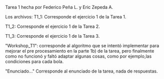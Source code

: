 Tarea 1 hecha por Federico Peña L. y Eric Zepeda A. 

Los archivos:
T1_1: Corresponde el ejercicio 1 de la Tarea 1.

T1_2: Corresponde el ejercicio 1 de la Tarea 2.

T1_3: Corresponde el ejercicio 1 de la Tarea 3.

"Workshop_T1": corresponde al algoritmo que se intentó implementar para mejorar el pre procesamiento en la parte 1b) de la tarea, pero finalmente como no funcionó y faltó adaptar algunas cosas, como por ejemplo,las condiciones para cada bola.

"Enunciado..." Corresponde al enunciado de la tarea, nada de respuestas.
